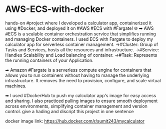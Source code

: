 # AWS-ECS-with-docker
hands-on #project where I developed a calculator app, containerized it using #Docker, and deployed it on #AWS #ECS with #Fargate! 🌐 
➡ AWS #ECS is a scalable container orchestration service that simplifies running and managing Docker containers. I used ECS with Fargate to deploy my calculator app for serverless container management.
 ->#Cluster: Group of Tasks and Services, hosts all the resources and infrastructure.
 ->#Service: Handles Scalability and Load balancing of container.
 ->#Task: Represents the running containers of your Application.

➡ Amazon #Fargate is a serverless compute engine for containers that allows you to run containers without having to manage the underlying infrastructure. It removes the need to provision, configure, and scale virtual machines. 

➡ I used #DockerHub to push my calculator app's image for easy access and sharing. I also practiced pulling images to ensure smooth deployment across environments, simplifying container management and version control.  give a hading and discript this project in one sentence

docker image link: https://hub.docker.com/r/sumit243/mycalculator
